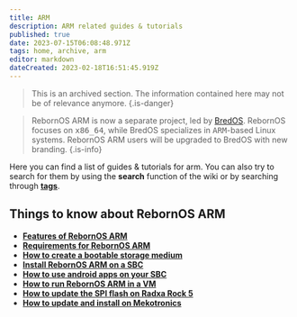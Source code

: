 ```yaml
---
title: ARM
description: ARM related guides & tutorials
published: true
date: 2023-07-15T06:08:48.971Z
tags: home, archive, arm
editor: markdown
dateCreated: 2023-02-18T16:51:45.919Z
---
```


> This is an archived section. The information contained here may not be of relevance anymore.
{.is-danger}

> RebornOS ARM is now a separate project, led by [BredOS](https://bredos.org). RebornOS focuses on <kbd>x86_64</kbd>, while BredOS specializes in <kbd>ARM</kbd>-based Linux systems. RebornOS ARM users will be upgraded to BredOS with new branding.
{.is-info}

Here you can find a list of guides & tutorials for arm. You can also try to search for them by using the **search** function of the wiki or by searching through [**tags**](/t).

## Things to know about RebornOS ARM

-   [**Features of RebornOS ARM**](/arm/features)
-   [**Requirements for RebornOS ARM**](/arm/requirements)
-   [**How to create a bootable storage medium**](/arm/bootmedia)
-   [**Install RebornOS ARM on a SBC**](/arm/install)
-   [**How to use android apps on your SBC**](/arm/androidapps)
-   [**How to run RebornOS ARM in a VM**](/arm/run-arm-in-vm)
-   [**How to update the SPI flash on Radxa Rock 5**](https://wiki.rebornos.org/en/arm/update-rock5-spi)
-   [**How to update and install on Mekotronics**](https://wiki.rebornos.org/en/arm/mekotronics)